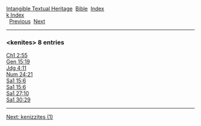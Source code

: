 [Intangible Textual Heritage](../../index)  [Bible](../index) 
[Index](index)   
[k Index](_k_)  
  [Previous](c06432)  [Next](c06434) 

------------------------------------------------------------------------

### &lt;kenites&gt; 8 entries

[Ch1 2:55](../kjv/ch1002.htm#055)  
[Gen 15:19](../kjv/gen015.htm#019)  
[Jdg 4:11](../kjv/jdg004.htm#011)  
[Num 24:21](../kjv/num024.htm#021)  
[Sa1 15:6](../kjv/sa1015.htm#006)  
[Sa1 15:6](../kjv/sa1015.htm#006)  
[Sa1 27:10](../kjv/sa1027.htm#010)  
[Sa1 30:29](../kjv/sa1030.htm#029)  

------------------------------------------------------------------------

[Next: kenizzites (1)](c06434)
